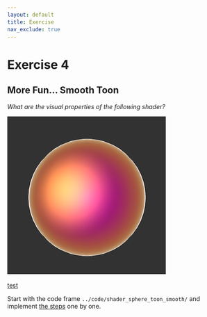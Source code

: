 ```yaml
---
layout: default
title: Exercise
nav_exclude: true
---
```



# Exercise 4

## More Fun... Smooth Toon

*What are the visual properties of the following shader?*

![sphere_toon](../slides/img/npr_shading_01.png)

<!-- 
* Flat shading
* Step function for diffuse shading
* Outline
* Small light highlight
* Outline around highlight 
-->

[test](../code/shader_sphere_toon_smooth/index.html)

Start with the  code frame `../code/shader_sphere_toon_smooth/` and implement [the steps](../code/shader_sphere_toon_smooth/shader_sphere_toon_smooth_steps.md) one by one.
